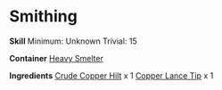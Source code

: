 <!-- TITLE: Copper Lance -->
<!-- SUBTITLE:  -->
# Smithing
**Skill**
Minimum: Unknown
Trivial: 15

**Container**
[Heavy Smelter](heavy-smelter)

**Ingredients**
[Crude Copper Hilt](crude-copper-hilt) x 1
[Copper Lance Tip](copper-lance-tip) x 1